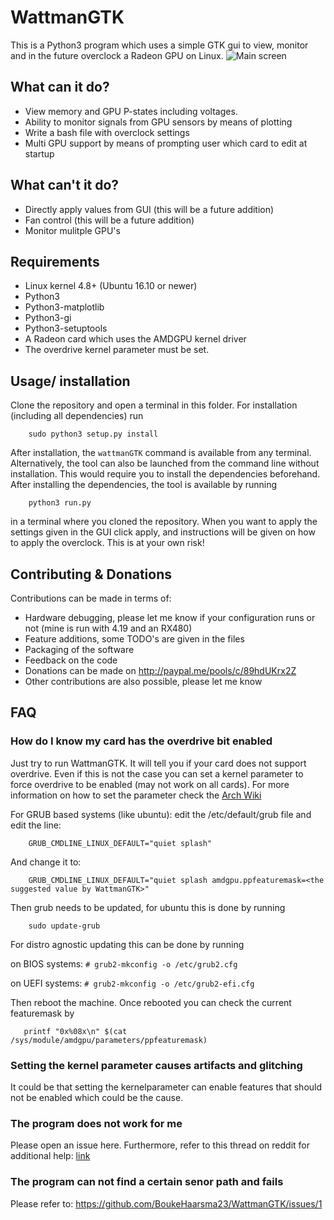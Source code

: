 # WattmanGTK
This is a Python3 program which uses a simple GTK gui to view, monitor and in the future overclock a Radeon GPU on Linux. 
![Main screen](https://i.imgur.com/ahrQrEO.png)
## What can it do?
 * View memory and GPU P-states including voltages.
 * Ability to monitor signals from GPU sensors by means of plotting
 * Write a bash file with overclock settings
 * Multi GPU support by means of prompting user which card to edit at startup
## What can't it do?
 * Directly apply values from GUI (this will be a future addition)
 * Fan control (this will be a future addition)
 * Monitor mulitple GPU's
## Requirements
 * Linux kernel 4.8+ (Ubuntu 16.10 or newer)
 * Python3
 * Python3-matplotlib
 * Python3-gi
 * Python3-setuptools
 * A Radeon card which uses the AMDGPU kernel driver
 * The overdrive kernel parameter must be set.
## Usage/ installation
Clone the repository and open a terminal in this folder. For installation (including all dependencies) run
```
    sudo python3 setup.py install
```
After installation, the ``` wattmanGTK ``` command is available from any terminal.
Alternatively, the tool can also be launched from the command line without installation. This would require you to install the dependencies beforehand. After installing the dependencies, the tool is available by running
```
    python3 run.py
```
in a terminal where you cloned the repository. 
When you want to apply the settings given in the GUI click apply, and instructions will be given on how to apply the overclock. This is at your own risk!
## Contributing & Donations
Contributions can be made in terms of:
 * Hardware debugging, please let me know if your configuration runs or not (mine is run with 4.19 and an RX480)
 * Feature additions, some TODO's are given in the files
 * Packaging of the software
 * Feedback on the code
 * Donations can be made on http://paypal.me/pools/c/89hdUKrx2Z
 * Other contributions are also possible, please let me know
 ## FAQ
 ### How do I know my card has the overdrive bit enabled
 Just try to run WattmanGTK. It will tell you if your card does not 
 support overdrive. Even if this is not the case you can set a kernel 
 parameter to force overdrive to be enabled (may not work on all cards).
 For more information on how to set the parameter check the [Arch Wiki](https://wiki.archlinux.org/index.php/kernel_parameters)

 For GRUB based systems (like ubuntu): edit the /etc/default/grub file and edit the line:
```
    GRUB_CMDLINE_LINUX_DEFAULT="quiet splash"
```
And change it to:
```
    GRUB_CMDLINE_LINUX_DEFAULT="quiet splash amdgpu.ppfeaturemask=<the suggested value by WattmanGTK>"
```
Then grub needs to be updated, for ubuntu this is done by running
```
    sudo update-grub
```
For distro agnostic updating this can be done by running

on BIOS systems: ```# grub2-mkconfig -o /etc/grub2.cfg```

on UEFI systems: ```# grub2-mkconfig -o /etc/grub2-efi.cfg```

Then reboot the machine. Once rebooted you can check the current featuremask by 
```
   printf "0x%08x\n" $(cat /sys/module/amdgpu/parameters/ppfeaturemask)
```
 ### Setting the kernel parameter causes artifacts and glitching
 It could be that setting the kernelparameter can enable features that 
 should not be enabled which could be the cause.
 ### The program does not work for me
 Please open an issue here. Furthermore, refer to this thread on reddit for additional help: [link](https://www.reddit.com/r/linux/comments/9tnijg/a_gtk_wattman_like_gui_for_amd_radeon_users/)
 
 ### The program can not find a certain senor path and fails
Please refer to: https://github.com/BoukeHaarsma23/WattmanGTK/issues/1

